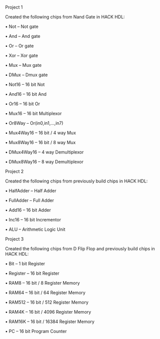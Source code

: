 Project 1

Created the following chips from Nand Gate in HACK HDL:

•	Not – Not gate

•	And – And gate

•	Or – Or gate

•	Xor – Xor gate

•	Mux – Mux gate

•	DMux – Dmux gate

•	Not16 – 16 bit Not

•	And16 – 16 bit And

•	Or16 – 16 bit Or

•	Mux16 – 16 bit Multiplexor

•	Or8Way – Or(in0,in1,…,in7)

•	Mux4Way16 – 16 bit / 4 way Mux 

•	Mux8Way16 – 16 bit / 8 way Mux

•	DMux4Way16 – 4 way Demultiplexor

•	DMux8Way16 – 8 way Demultiplexor


 
Project 2

Created the following chips from previously build chips in HACK HDL:

•	HalfAdder – Half Adder

•	FullAdder – Full Adder

•	Add16 – 16 bit Adder

•	Inc16 – 16 bit Incrementor

•	ALU – Arithmetic Logic Unit


 
Project 3

Created the following chips from D Flip Flop and previously build chips in HACK HDL:

•	Bit – 1 bit Register

•	Register – 16 bit Register

•	RAM8 – 16 bit / 8 Register Memory

•	RAM64 – 16 bit / 64 Register Memory

•	RAM512 – 16 bit / 512 Register Memory

•	RAM4K – 16 bit / 4096 Register Memory

•	RAM16K – 16 bit / 16384 Register Memory

•	PC – 16 	bit Program Counter


